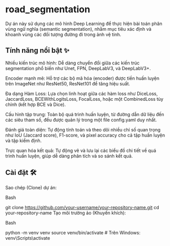 # road_segmentation
Dự án này sử dụng các mô hình Deep Learning để thực hiện bài toán phân vùng ngữ nghĩa (semantic segmentation), nhằm mục tiêu xác định và khoanh vùng các đối tượng đường đi trong ảnh vệ tinh.
## Tính năng nổi bật ✨
Nhiều kiến trúc mô hình: Dễ dàng chuyển đổi giữa các kiến trúc segmentation phổ biến như Unet, FPN, DeepLabV3, và DeepLabV3+.

Encoder mạnh mẽ: Hỗ trợ các bộ mã hóa (encoder) được tiền huấn luyện trên ImageNet như ResNet50, ResNet101 để tăng hiệu suất.

Đa dạng Hàm Loss: Lựa chọn linh hoạt giữa các hàm loss như DiceLoss, JaccardLoss, BCEWithLogitsLoss, FocalLoss, hoặc một CombinedLoss tùy chỉnh (kết hợp BCE và Dice).

Cấu hình tập trung: Toàn bộ quá trình huấn luyện, từ đường dẫn dữ liệu đến các siêu tham số, đều được quản lý trong một file config.yaml duy nhất.

Đánh giá toàn diện: Tự động tính toán và theo dõi nhiều chỉ số quan trọng như IoU (Jaccard score), F1-score, và pixel accuracy cho cả tập huấn luyện và tập kiểm định.

Trực quan hóa kết quả: Tự động vẽ và lưu lại các biểu đồ chi tiết về quá trình huấn luyện, giúp dễ dàng phân tích và so sánh kết quả.
## Cài đặt 🛠️
Sao chép (Clone) dự án:

Bash

git clone https://github.com/your-username/your-repository-name.git
cd your-repository-name
Tạo môi trường ảo (Khuyến khích):

Bash

python -m venv venv
source venv/bin/activate  # Trên Windows: venv\Scripts\activate
